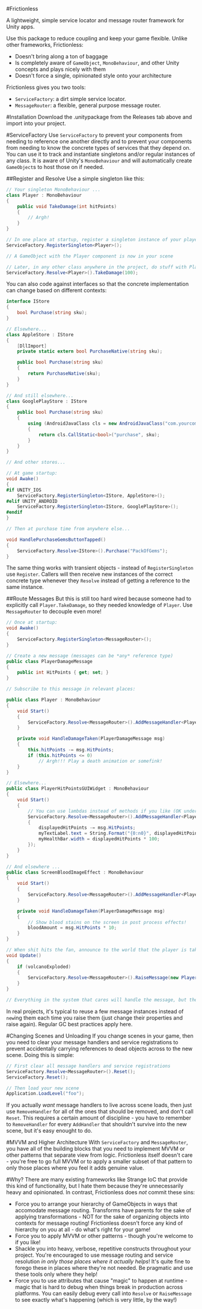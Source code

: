 #Frictionless

A lightweight, simple service locator and message router framework for Unity apps.

Use this package to reduce coupling and keep your game flexible. Unlike other frameworks, Frictionless:

* Doesn't bring along a ton of baggage
* Is completely aware of `GameObject`, `MonoBehaviour`, and other Unity concepts and plays nicely with them
* Doesn't force a single, opinionated style onto your architecture

Frictionless gives you two tools:

* `ServiceFactory`: a dirt simple service locator.
* `MessageRouter`: a flexible, general purpose message router.

#Installation
Download the .unitypackage from the Releases tab above and import into your project.

#ServiceFactory
Use `ServiceFactory` to prevent your components from needing to reference one another directly and to prevent your components from needing to know the concrete types of services that they depend on. You can use it to track and instantiate singletons and/or regular instances of any class. It is aware of Unity's `MonoBehaviour` and will automatically create `GameObject`s to host those on if needed.

##Register and Resolve
Use a simple singleton like this:

```c#
// Your singleton MonoBehaviour ...
class Player : MonoBehaviour
{
	public void TakeDamage(int hitPoints)
	{
		// Argh!
	}
}

// In one place at startup, register a singleton instance of your player like this:
ServiceFactory.RegisterSingleton<Player>();

// A GameObject with the Player component is now in your scene

// Later, in any other class anywhere in the project, do stuff with Player:
ServiceFactory.Resolve<Player>().TakeDamage(100);
```

You can also code against interfaces so that the concrete implementation can change based on different contexts:
```c#
interface IStore
{
	bool Purchase(string sku);
}

// Elsewhere...
class AppleStore : IStore
{
	[DllImport]
	private static extern bool PurchaseNative(string sku);

	public bool Purchase(string sku)
	{
		return PurchaseNative(sku);
	}
}

// And still elsewhere...
class GooglePlayStore : IStore
{
	public bool Purchase(string sku)
	{
		using (AndroidJavaClass cls = new AndroidJavaClass("com.yourcompany.store")) 
		{ 
			return cls.CallStatic<bool>("purchase", sku);
		}
	} 
}

// And other stores...

// At game startup:
void Awake()
{
#if UNITY_IOS
	ServiceFactory.RegisterSingleton<IStore, AppleStore>();
#elif UNITY_ANDROID
	ServiceFactory.RegisterSingleton<IStore, GooglePlayStore>();
#endif
}

// Then at purchase time from anywhere else...

void HandlePurchaseGemsButtonTapped()
{
	ServiceFactory.Resolve<IStore>().Purchase("PackOfGems");
}
```

The same thing works with transient objects - instead of `RegisterSingleton` use `Register`. Callers will then receive new instances of the correct concrete type whenever they `Resolve` instead of getting a reference to the same instance.

##Route Messages
But this is still too hard wired because someone had to explicitly call `Player.TakeDamage`, so they needed knowledge of `Player`. Use `MessageRouter` to decouple even more!

```c#
// Once at startup:
void Awake()
{
	ServiceFactory.RegisterSingleton<MessageRouter>();
}

// Create a new message (messages can be *any* reference type)
public class PlayerDamageMessage
{
	public int HitPoints { get; set; }
}

// Subscribe to this message in relevant places:

public class Player : MonoBehaviour
{
	void Start()
	{
		ServiceFactory.Resolve<MessageRouter>().AddMessageHandler<PlayerDamageMessage>(HandleDamageTaken);
	}

	private void HandleDamageTaken(PlayerDamageMessage msg)
	{
		this.hitPoints -= msg.HitPoints;
		if (this.hitPoints <= 0)
			// Argh!!! Play a death animation or somefink!
	}
}

// Elsewhere...
public class PlayerHitPointsGUIWidget : MonoBehaviour
{
	void Start()
	{
		// You can use lambdas instead of methods if you like (OK under AOT on iOS)
		ServiceFactory.Resolve<MessageRouter>().AddMessageHandler<PlayerDamageMessage>((msg) =>
		{
			displayedHitPoints -= msg.HitPoints;
			myTextLabel.text = String.Format("{0:n0}", displayedHitPoints);
			myHealthBar.width = displayedHitPoints * 100;
		});
	}
}

// And elsewhere ...
public class ScreenBloodImageEffect : MonoBehaviour
{
	void Start()
	{
		ServiceFactory.Resolve<MessageRouter>().AddMessageHandler<PlayerDamageMessage>(HandleDamageTaken);
	}

	private void HandleDamageTaken(PlayerDamageMessage msg)
	{
		// Show blood stains on the screen in post process effects!
		bloodAmount = msg.HitPoints * 10;
	}
}

// When shit hits the fan, announce to the world that the player is taking damage
void Update()
{
	if (volcanoExploded)
	{
		ServiceFactory.Resolve<MessageRouter>().RaiseMessage(new PlayerDamageMessage() { HitPoints = 100 });
	}
}

// Everything in the system that cares will handle the message, but the volcano didn't need to know about any of them!
```

In real projects, it's typical to reuse a few message instances instead of `new`ing them each time you raise them (just change their properties and raise again). Regular GC best practices apply here.

#Changing Scenes and Unloading
If you change scenes in your game, then you need to clear your message handlers and service registrations to prevent accidentally carrying references to dead objects across to the new scene. Doing this is simple:

```c#
// First clear all message handlers and service registrations
ServiceFactory.Resolve<MessageRouter>().Reset();
ServiceFactory.Reset();

// Then load your new scene
Application.LoadLevel("foo");
```

If you actually *want* message handlers to live across scene loads, then just use `RemoveHandler` for all of the ones that should be removed, and don't call `Reset`. This requires a certain amount of discipline - you have to remember to `RemoveHandler` for every `AddHandler` that shouldn't survive into the new scene, but it's easy enought to do.

#MVVM and Higher Architecture
With `ServiceFactory` and `MessageRouter`, you have all of the building blocks that you need to implement MVVM or other patterns that separate view from logic. Frictionless itself doesn't care - you're free to go full MVVM or to apply a smaller subset of that pattern to only those places where you feel it adds genuine value.

#Why?
There are many existing frameworks like Strange IoC that provide this kind of functionality, but I hate them because they're unnecessarily heavy and opinionated. In contrast, Frictionless does *not* commit these sins:

* Force you to arrange your hierarchy of GameObjects in ways that accomodate message routing. Transforms have parents for the sake of applying transformations - NOT for the sake of organizing objects into contexts for message routing! Frictionless doesn't force any kind of hierarchy on you at all - do what's right for your game!
* Force you to apply MVVM or other patterns - though you're welcome to if you like!
* Shackle you into heavy, verbose, repetitive constructs throughout your project. You're encouraged to use message routing and service resolution *in only those places where it actually helps*! It's quite fine to forego these in places where they're not needed. Be pragmatic and use these tools only where they help!
* Force you to use attributes that cause "magic" to happen at runtime - magic that is hard to debug when things break in production across platforms. You can easily debug every call into `Resolve` or `RaiseMessage` to see exactly what's happening (which is very little, by the way!)
